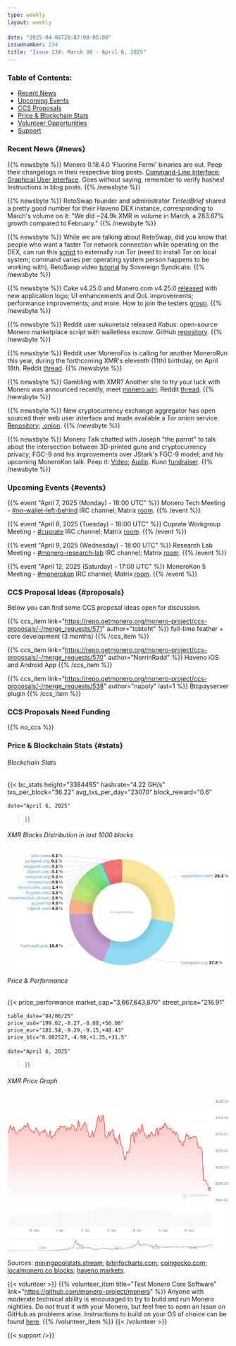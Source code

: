 ```yaml
---
type: weekly
layout: weekly

date: "2025-04-06T20:07:00-05:00"
issuenumber: 234
title: "Issue 234: March 30 - April 6, 2025"
---
```


### Table of Contents:

- [Recent News](#news)
- [Upcoming Events](#events)
- [CCS Proposals](#proposals)
- [Price & Blockchain Stats](#stats)
- [Volunteer Opportunities](#volunteer)
- [Support](#support)

### Recent News {#news}

{{% newsbyte %}}
Monero 0.18.4.0 'Fluorine Fermi' binaries are out. Peep their changelogs in their respective blog posts. [Command-Line Interface](https://www.getmonero.org/2025/04/05/monero-0.18.4.0-released.html); [Graphical User Interface](https://www.getmonero.org/2025/04/05/monero-GUI-0.18.4.0-released.html). Goes without saying, remember to verify hashes! Instructions in blog posts.
{{% /newsbyte %}}

{{% newsbyte %}}
RetoSwap founder and administrator *TintedBrief* shared a pretty good number for their Haveno DEX instance, corresponding to March's volume on it: "We did ~24.9k XMR in volume in March, a 283.67% growth compared to February."
{{% /newsbyte %}}

{{% newsbyte %}}
While we are talking about RetoSwap, did you know that people who want a faster Tor network connection while operating on the DEX, can run this [script](https://bin.nora.codes/p/l3LQVs.txt) to externally run Tor (need to install Tor on local system; command varies per operating system person happens to be working with). RetoSwap video [tutorial](https://iv.0x7c0.com/watch?v=M-C2idComHo) by Sovereign Syndicate.
{{% /newsbyte %}}

{{% newsbyte %}}
Cake v4.25.0 and Monero.com v4.25.0 [released](https://github.com/cake-tech/cake_wallet/releases/tag/v4.25.0) with new application logo; UI enhancements and QoL improvements; performance improvements; and more. How to join the testers [group](https://forum.cakewallet.com/t/how-to-join-beta-testing/13).
{{% /newsbyte %}}

{{% newsbyte %}}
Reddit user sukunetsiz released *Kabus*: open-source Monero marketplace script with walletless escrow. GitHub [repository](https://github.com/sukunetsiz/kabus).
{{% /newsbyte %}}

{{% newsbyte %}}
Reddit user MoneroFox is calling for another MoneroRun this year, during the forthcoming XMR's eleventh (11th) birthday, on April 18th. Reddit [thread](https://redlib.zaggy.nl/r/Monero/comments/1jpo2f6/monerorun_on_april_18th_public_audit_of_xmr/).
{{% /newsbyte %}}

{{% newsbyte %}}
Gambling with XMR? Another site to try your luck with Monero was announced recently, meet [monero.win](https://monero.win/). Reddit [thread](https://redlib.zaggy.nl/r/Monero/comments/1jss6ix/monerowin_minimal_accountless_xmr_casino_now_with/).
{{% /newsbyte %}}

{{% newsbyte %}}
New cryptocurrency exchange aggregator has open sourced their web user interface and made available a Tor onion service. [Repository](https://github.com/CypherGoat/web); [.onion](http://cyphergmw4huw7jzhat3misfm5jj2m4nvafockqbj7i5rrlec6mobdid.onion/).
{{% /newsbyte %}}

{{% newsbyte %}}
Monero Talk chatted with Joseph "the parrot" to talk about the intersection between 3D-printed guns and cryptocurrency privacy; FGC-9 and his improvements over JStark's FGC-9 model; and his upcoming MoneroKon talk. Peep it: [Video](https://iv.0x7c0.com/watch?v=9hPSiXN8yQE); [Audio](https://www.monerotalk.live/monerotalk-346). Kuno [fundraiser](https://kuno.anne.media/fundraiser/f01t/).
{{% /newsbyte %}}

### Upcoming Events {#events}

{{% event "April 7, 2025 (Monday) - 18:00 UTC" %}}
Monero Tech Meeting - [#no-wallet-left-behind](irc://irc.libera.chat/#no-wallet-left-behind) IRC channel; Matrix [room](https://matrix.to/#/#no-wallet-left-behind:monero.social).
{{% /event %}}

{{% event "April 8, 2025 (Tuesday) - 18:00 UTC" %}}
Cuprate Workgroup Meeting - [#cuprate](irc://irc.libera.chat/#cuprate) IRC channel; Matrix [room](https://matrix.to/#/#cuprate:monero.social).
{{% /event %}}

{{% event "April 9, 2025 (Wednesday) - 18:00 UTC" %}}
Research Lab Meeting - [#monero-research-lab](irc://irc.libera.chat/#monero-research-lab) IRC channel; Matrix [room](https://matrix.to/#/#monero-research-lab:monero.social).
{{% /event %}}

{{% event "April 12, 2025 (Saturday) - 17:00 UTC" %}}
MoneroKon 5 Meeting - [#monerokon](irc://irc.libera.chat/#monerokon) IRC channel; Matrix [room](https://matrix.to/#/#monerokon:matrix.org).
{{% /event %}}

### CCS Proposal Ideas {#proposals}

Below you can find some CCS proposal ideas open for discussion.

{{% ccs_item link="https://repo.getmonero.org/monero-project/ccs-proposals/-/merge_requests/571" author="tobtoht" %}}
full-time feather + core development (3 months)
{{% /ccs_item %}}

{{% ccs_item link="https://repo.getmonero.org/monero-project/ccs-proposals/-/merge_requests/570" author="NorrinRadd" %}}
Haveno iOS and Android App
{{% /ccs_item %}}

{{% ccs_item link="https://repo.getmonero.org/monero-project/ccs-proposals/-/merge_requests/538" author="napoly" last=1 %}}
Btcpayserver plugin
{{% /ccs_item %}}

### CCS Proposals Need Funding

{{% no_ccs %}}

### Price & Blockchain Stats {#stats}

###### Blockchain Stats

{{< bc_stats
	height="3384495"
	hashrate="4.22 GH/s"
	txs_per_block="36.22"
	avg_txs_per_day="23070"
	block_reward="0.6"

	date="April 6, 2025"
>}}

###### XMR Blocks Distribution in last 1000 blocks

![Hashrate Pool Distribution Pie Chart](./hash.png)

###### Price & Performance

{{< price_performance
	market_cap="3,667,643,870"
	street_price="216.91"

	table_date="04/06/25"
	price_usd="199.02,-8.27,-8.08,+50.06"
	price_eur="181.54,-9.29,-9.15,+48.43"
	price_btc="0.002527,-4.98,+1.35,+31.5"

	date="April 6, 2025"
>}}

###### XMR Price Graph

![XMR Price Graph](./price.png)

Sources: [miningpoolstats.stream](https://miningpoolstats.stream/monero); [bitinfocharts.com](https://bitinfocharts.com/monero/); [coingecko.com](https://www.coingecko.com/en/coins/monero); [localmonero.co blocks](https://localmonero.co/blocks); [haveno.markets](https://haveno.markets/).

{{< volunteer >}}
{{% volunteer_item title="Test Monero Core Software" link="https://github.com/monero-project/monero" %}}
Anyone with moderate technical ability is encouraged to try to build and run Monero nightlies. Do not trust it with your Monero, but feel free to open an Issue on GitHub as problems arise. Instructions to build on your OS of choice can be found [here](https://github.com/monero-project/monero#compiling-monero-from-source). 
{{% /volunteer_item %}}
{{< /volunteer >}}

{{< support />}}

